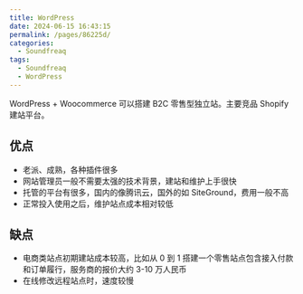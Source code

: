 ```yaml
---
title: WordPress
date: 2024-06-15 16:43:15
permalink: /pages/86225d/
categories: 
  - Soundfreaq
tags: 
  - Soundfreaq
  - WordPress
---
```


WordPress + Woocommerce 可以搭建 B2C 零售型独立站。主要竞品 Shopify 建站平台。

## 优点

- 老派、成熟，各种插件很多
- 网站管理员一般不需要太强的技术背景，建站和维护上手很快
- 托管的平台有很多，国内的像腾讯云，国外的如 SiteGround，费用一般不高
- 正常投入使用之后，维护站点成本相对较低

## 缺点

- 电商类站点初期建站成本较高，比如从 0 到 1 搭建一个零售站点包含接入付款和订单履行，服务商的报价大约 3-10 万人民币
- 在线修改远程站点时，速度较慢
